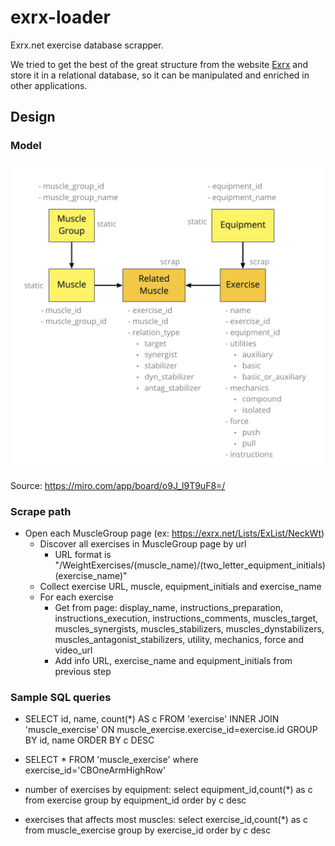 # exrx-loader

Exrx.net exercise database scrapper.

We tried to get the best of the great structure from the website [Exrx](https://exrx.net) and store it in a relational database, so it can be manipulated and enriched in other applications.

## Design

### Model

<img src="model.png" width="700"/>

Source: https://miro.com/app/board/o9J_l9T9uF8=/

### Scrape path

* Open each MuscleGroup page (ex: https://exrx.net/Lists/ExList/NeckWt)
  * Discover all exercises in MuscleGroup page by url
    * URL format is "/WeightExercises/(muscle_name)/(two_letter_equipment_initials)(exercise_name)"
  * Collect exercise URL, muscle, equipment_initials and exercise_name
  * For each exercise
    * Get from page: display_name, instructions_preparation, instructions_execution, instructions_comments, muscles_target, muscles_synergists, muscles_stabilizers, muscles_dynstabilizers, muscles_antagonist_stabilizers, utility, mechanics, force and video_url
    * Add info URL, exercise_name and equipment_initials from previous step


### Sample SQL queries

* SELECT id, name, count(*) AS c FROM 'exercise' INNER JOIN 'muscle_exercise' ON muscle_exercise.exercise_id=exercise.id GROUP BY id, name ORDER BY c DESC

* SELECT * FROM 'muscle_exercise' where exercise_id='CBOneArmHighRow'

* number of exercises by equipment: select equipment_id,count(*) as c from exercise group by equipment_id order by c desc

* exercises that affects most muscles: select exercise_id,count(*) as c from muscle_exercise group by exercise_id order by c desc

